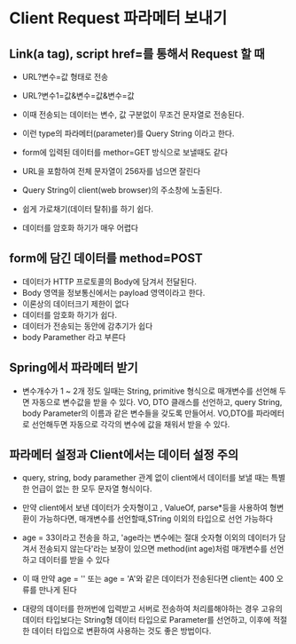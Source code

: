 # Client Request 파라메터 보내기

## Link(a tag), script href=를 통해서 Request 할 때
* URL?변수=값 형태로 전송
* URL?변수1=값&변수=값&변수=값
* 이때 전송되는 데이터는 변수, 값 구분없이 무조건 문자열로 전송된다.
* 이런 type의 파라메터(parameter)를 Query String 이라고 한다.

* form에 입력된 데이터를 methor=GET 방식으로 보낼때도 같다
* URL을 포함하여 전체 문자열이 256자를 넘으면 잘린다
* Query String이 client(web browser)의 주소창에 노출된다.
* 쉽게 가로채기(데이터 탈취)를 하기 쉽다.
* 데이터를 암호화 하기가 매우 어렵다

## form에 담긴 데이터를 method=POST
* 데이터가 HTTP 프로토콜의 Body에 담겨서 전달된다.
* Body 영역을 정보통신에서는 payload 영역이라고 한다.
* 이론상의 데이터크기 제한이 없다
* 데이터를 암호화 하기가 쉽다.
* 데이터가 전송되는 동안에 감추기가 쉽다
* body Paramether 라고 부른다

## Spring에서 파라메터 받기
* 변수개수가 1 ~ 2개 정도 일때는 String, primitive 형식으로 매개변수를 선언해 두면 자동으로 변수값을 받을 수 있다.
VO, DTO 클래스를 선언하고, query String, body Parameter의 이름과 같은 변수들을 갖도록 만들어서.
VO,DTO를 파라메터로 선언해두면 자동으로 각각의 변수에 값을 채워서 받을 수 있다.

## 파라메터 설정과 Client에서는 데이터 설정 주의
* query, string, body paramether 관계 없이 client에서 데이터를 보낼 때는 특별한 언급이 없는 한 모두 문자열 형식이다.

* 만약 client에서 보낸 데이터가 숫자형이고 , ValueOf, parse*등을 사용하여 형변환이 가능하다면, 매개변수를 선언할때,STring 이외의 타입으로 선언 가능하다

* age = 33이라고 전송을 하고, 'age라는 변수에는 절대 숫자형 이외의 데이터가 담겨서 전송되지 않는다'라는 보장이 있으면 method(int age)처럼 매개변수를 선언하고 데이터를 받을 수 있다

* 이 때 만약 age = '' 또는 age = 'A'와 같은 데이터가 전송된다면 client는 400 오류를 만나게 된다
* 대량의 데이터를 한꺼번에 입력받고 서버로 전송하여 처리를해야하는 경우 고유의 데이터 타입보다는 String형 데이터 타입으로 Parameter를 선언하고, 이후에 적절한 데이터 타입으로 변환하여 사용하는 것도 좋은 방법이다.
